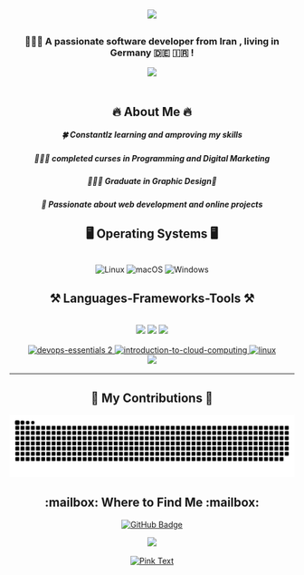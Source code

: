 
<h1 align="center">
    <img src="https://readme-typing-svg.herokuapp.com/?font=Righteous&size=35&center=true&vCenter=true&width=500&height=70&duration=4000&lines=Hi+There!+👋;+I'm+Maryam+Rajabi!;" />

</h1>

<h3 align="center">👩🏼‍💻 A passionate software developer from Iran , living in Germany 🇩🇪 🇮🇷 ! </h3>
    <div align="center">
  <img height="150" src="https://i.imgflip.com/65efzo.gif"  />
</div>

<br/>

<h2 align="center">🔥 About Me  🔥 </h2> 
  <h5 align="center">🍀 Constantlz learning and amproving my skills   </h5>
  <h5 align="center">👩🏼‍💻 completed curses in <b> Programming </b>  and <b>  Digital Marketing </b>  </h5>
  <h5 align="center">👩🏼‍🎓 Graduate in <b>Graphic Design</b>🎨 </h5>
  <h5 align="center">🏹 Passionate about <b>web development and online projects</b> </h5>
<h2 align= "center">🖥 Operating Systems 🖥</h2> 
<br/>
<div align="center">
   <img alt="Linux" src="https://img.shields.io/badge/Linux-FCC624?style=for-the-badge&logo=linux&logoColor=black" />
   <img alt="macOS" src="https://img.shields.io/badge/mac%20os-000000?style=for-the-badge&logo=macos&logoColor=F0F0F0" />
   <img alt="Windows" src="https://img.shields.io/badge/Windows-0078D6?style=for-the-badge&logo=windows&logoColor=white" />
</div>


<h2 align="center">⚒️ Languages-Frameworks-Tools ⚒️</h2>
<br/>
<div align="center">
    <img src="https://skillicons.dev/icons?i=react,html,bootstrap,sass,css,vscode,github,figma,tailwind,git" />
    <img src="https://skillicons.dev/icons?i=nodejs,javascript,typescript,express,mongodb,nextjs,linux" />
     <img src="https://skillicons.dev/icons?i=photoshop,illustrator,xd,figma,framer" /><br>
</div>

<br/>

<div align="center">
    <a href="https://www.credly.com/badges/763d5d2a-4681-4890-91f6-96b979fe71da/public_url">
        <img src="https://github.com/kalagar/kalagar/assets/6311592/f44239a7-223f-4a6b-b0e3-b3edcadf3aaa" alt="devops-essentials 2" />
    </a>
    <a href="https://www.credly.com/badges/8a944b32-a2d4-4598-8f99-61bda17769ee/public_url">
        <img src="https://github.com/kalagar/kalagar/assets/6311592/6d5c949f-9170-4e78-97b3-c685191eaba5" alt="introduction-to-cloud-computing" />
    </a>
    <a href="https://www.credly.com/badges/0dda88f9-4e48-40f0-88a9-80c9b49bed0c/public_url">
        <img src="https://github.com/kalagar/kalagar/assets/6311592/817a79c5-c763-4455-937c-2e9b7d63d08d" alt="linux" />
    </a>
</div>




<div align="center">
  
   <img src="https://media.giphy.com/media/ADD4w6XgqLBJohQdBK/giphy.gif" width="390">
</span>
</div>
<hr/>


<div align="center">
  <h2>🐍 My Contributions 🐍</h2>
  

<picture>
  <source
    media="(prefers-color-scheme: dark)"
    srcset="https://raw.githubusercontent.com/platane/snk/output/github-contribution-grid-snake-dark.svg"
  />
  <source
    media="(prefers-color-scheme: light)"
    srcset="https://raw.githubusercontent.com/platane/snk/output/github-contribution-grid-snake.svg"
  />
  <img
    alt="github contribution grid snake animation"
    src="https://raw.githubusercontent.com/platane/snk/output/github-contribution-grid-snake.svg"
  />
</picture>
<br>

<h2 align="center">:mailbox: Where to Find Me :mailbox:</h2>
<p align="center">
  <a href="https://github.com/mari-rj">
    <img src="https://img.shields.io/badge/GitHub-000000?style=for-the-badge&logo=github&logoColor=white" alt="GitHub Badge">
  </a>
</p>
 
<div align="center">
   <img src="https://media2.giphy.com/media/v1.Y2lkPTc5MGI3NjExNXE0ang0cWc2b3A5a3cwbzBpYWllNDBxbXRzenNvdW5ycTZ0YTJuYyZlcD12MV9pbnRlcm5hbF9naWZfYnlfaWQmY3Q9Zw/usXZmmgP9Z7kf39fnq/giphy.gif" width="390">
</div>


<p align="center">
  <a href="#">
    <img src="https://img.shields.io/badge/👊  ☕️May%20your%20code%20be%20bug--free%20and%20your%20coffee%20stay%20strong☕ 👊-ffb6c1?style=for-the-badge" alt="Pink Text">
  </a>
</p>
